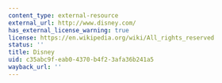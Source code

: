 ```yaml
---
content_type: external-resource
external_url: http://www.disney.com/
has_external_license_warning: true
license: https://en.wikipedia.org/wiki/All_rights_reserved
status: ''
title: Disney
uid: c35abc9f-eab0-4370-b4f2-3afa36b241a5
wayback_url: ''
---
```

